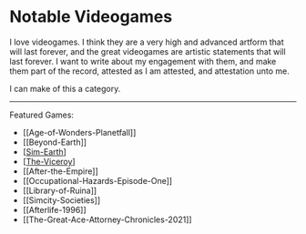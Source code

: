 # Notable Videogames

I love videogames.  I think they are a very high and advanced artform that will last forever, and the great videogames are artistic statements that will last forever.  I want to write about my engagement with them, and make them part of the record, attested as I am attested, and attestation unto me.

I can make of this a category.

---

Featured Games:
 * [[Age-of-Wonders-Planetfall]]
 * [[Beyond-Earth]]
 * [[Sim-Earth]]
 * [[The-Viceroy]]
 * [[After-the-Empire]]
 * [[Occupational-Hazards-Episode-One]]
 * [[Library-of-Ruina]]
 * [[Simcity-Societies]]
 * [[Afterlife-1996]]
 * [[The-Great-Ace-Attorney-Chronicles-2021]]

[//begin]: # "Autogenerated link references for markdown compatibility"
[Sim-Earth]: Sim-Earth.md "Sim-Earth"
[The-Viceroy]: The-Viceroy.md "The-Viceroy"
[//end]: # "Autogenerated link references"